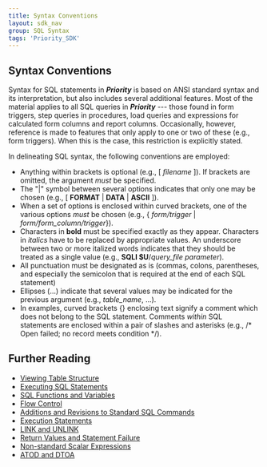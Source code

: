 ```yaml
---
title: Syntax Conventions
layout: sdk_nav
group: SQL Syntax
tags: 'Priority_SDK'
---
```


## Syntax Conventions 

Syntax for SQL statements in ***Priority*** is based on ANSI standard
syntax and its interpretation, but also includes several additional
features. Most of the material applies to all SQL queries
in ***Priority*** --- those found in form triggers, step queries in
procedures, load queries and expressions for calculated form columns and
report columns. Occasionally, however, reference is made to features
that only apply to one or two of these (e.g., form triggers). When this
is the case, this restriction is explicitly stated.

In delineating SQL syntax, the following conventions are employed:

-   Anything within brackets is optional (e.g., \[ *filename* \]). If
    brackets are omitted, the argument *must* be specified.
-   The "\|" symbol between several options indicates that only one may
    be chosen (e.g., \[ **FORMAT** \| **DATA** \| **ASCII** \]).
-   When a set of options is enclosed within curved brackets, one of the
    various options *must* be chosen (e.g., { *form/trigger* \|
    *form/form_column/trigger*}).
-   Characters in **bold** must be specified exactly as they appear.
    Characters in *italics* have to be replaced by appropriate values. An
    underscore between two or more italized words indicates that they
    should be treated as a single value (e.g., **SQLI \$U**/*query_file
    parameter*).
-   All punctuation must be designated as is (commas, colons,
    parentheses, and especially the semicolon that is required at the
    end of each SQL statement)
-   Ellipses (\...) indicate that several values may be indicated for
    the previous argument (e.g., *table_name*, \...).
-   In examples, curved brackets {} enclosing text signify a comment
    which does not belong to the SQL statement. Comments *within* SQL
    statements are enclosed within a pair of slashes and asterisks
    (e.g., /\* Open failed; no record meets condition \*/).

## Further Reading 

-   [Viewing Table Structure](TableStructure )
-   [Executing SQL Statements](Executing-SQL-Statements )
-   [SQL Functions and
    Variables](SQL-Functions-Variables )
-   [Flow Control](Flow-Control )
-   [Additions and Revisions to Standard SQL
    Commands](Additions-to-SQL-Commands )
-   [Execution Statements](Execution-Statements )
-   [LINK and UNLINK](Link-Unlink )
-   [Return Values and Statement
    Failure](RETVAL-Values )
-   [Non-standard Scalar
    Expressions](Scalar-Expressions )
-   [ATOD and DTOA](ATOD-and-DTOA )
